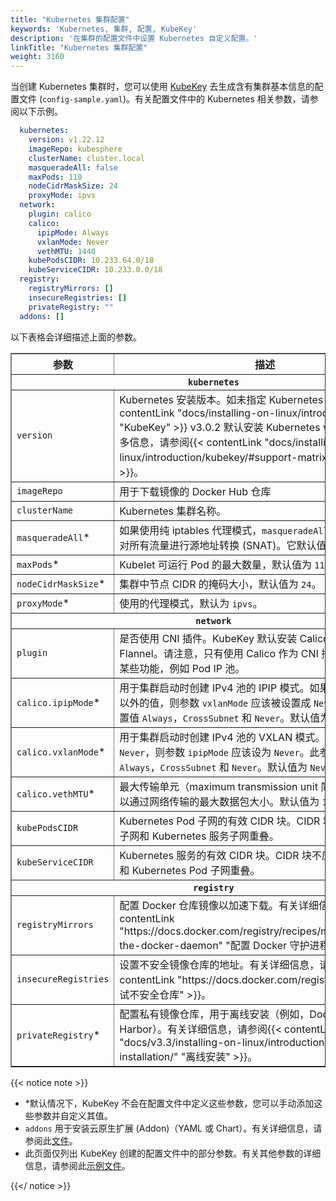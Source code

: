```yaml
---
title: "Kubernetes 集群配置"
keywords: 'Kubernetes, 集群, 配置, KubeKey'
description: '在集群的配置文件中设置 Kubernetes 自定义配置。'
linkTitle: "Kubernetes 集群配置"
weight: 3160
---
```


当创建 Kubernetes 集群时，您可以使用 [KubeKey](../kubekey/) 去生成含有集群基本信息的配置文件 (`config-sample.yaml`)。有关配置文件中的 Kubernetes 相关参数，请参阅以下示例。

```yaml
  kubernetes:
    version: v1.22.12
    imageRepo: kubesphere
    clusterName: cluster.local
    masqueradeAll: false
    maxPods: 110
    nodeCidrMaskSize: 24
    proxyMode: ipvs
  network:
    plugin: calico
    calico:
      ipipMode: Always
      vxlanMode: Never
      vethMTU: 1440
    kubePodsCIDR: 10.233.64.0/18
    kubeServiceCIDR: 10.233.0.0/18
  registry:
    registryMirrors: []
    insecureRegistries: []
    privateRegistry: ""
  addons: []
```

以下表格会详细描述上面的参数。

  <table border="1">
   <tbody>
   <tr>
     <th width='140'>参数</th>
     <th>描述</th>
   </tr>
   <tr>
     <th colSpan='2'><code>kubernetes</code></th>
   </tr>
   <tr>
     <td><code>version</code></td>
     <td>Kubernetes 安装版本。如未指定 Kubernetes 版本，{{< contentLink "docs/installing-on-linux/introduction/kubekey" "KubeKey" >}} v3.0.2 默认安装 Kubernetes v1.23.10。有关更多信息，请参阅{{< contentLink "docs/installing-on-linux/introduction/kubekey/#support-matrix" "支持矩阵" >}}。</td>
   </tr>
   <tr>
     <td><code>imageRepo</code></td>
     <td>用于下载镜像的 Docker Hub 仓库</td>
   </tr>
   <tr>
     <td><code>clusterName</code></td>
     <td>Kubernetes 集群名称。</td>
   </tr>
   <tr>
     <td><code>masqueradeAll</code>*</td>
       <td>如果使用纯 iptables 代理模式，<code>masqueradeAll</code> 即让 kube-proxy 对所有流量进行源地址转换 (SNAT)。它默认值为 <code>false</code>。</td>
   </tr>
   <tr>
     <td><code>maxPods</code>*</td>
     <td>Kubelet 可运行 Pod 的最大数量，默认值为 <code>110</code>。</td>
   </tr>
   <tr>
     <td><code>nodeCidrMaskSize</code>*</td>
     <td>集群中节点 CIDR 的掩码大小，默认值为 <code>24</code>。</td>
   </tr>
   <tr>
     <td><code>proxyMode</code>*</td>
     <td>使用的代理模式，默认为 <code>ipvs</code>。</td>
   </tr>
   <tr>
     <th colSpan='2'><code>network</code></th>
   </tr>
   <tr>
     <td><code>plugin</code></td>
     <td>是否使用 CNI 插件。KubeKey 默认安装 Calico，您也可以指定为 Flannel。请注意，只有使用 Calico 作为 CNI 插件时，才能使用某些功能，例如 Pod IP 池。</td>
   </tr>
   <tr>
     <td><code>calico.ipipMode</code>*</td>
       <td>用于集群启动时创建 IPv4 池的 IPIP 模式。如果值设置除 <code>Never</code> 以外的值，则参数 <code>vxlanMode</code> 应该被设置成 <code>Never</code>。此参数允许设置值 <code>Always</code>，<code>CrossSubnet</code> 和 <code>Never</code>。默认值为 <code>Always</code>。
       </td>
   </tr>
   <tr>
     <td><code>calico.vxlanMode</code>*</td>
       <td>用于集群启动时创建 IPv4 池的 VXLAN 模式。如果该值不设为 <code>Never</code>，则参数 <code>ipipMode</code> 应该设为 <code>Never</code>。此参数允许设置值 <code>Always</code>，<code>CrossSubnet</code> 和 <code>Never</code>。默认值为 <code>Never</code>。</td>
   </tr>
   <tr>
     <td><code>calico.vethMTU</code>*</td>
     <td>最大传输单元（maximum transmission unit 简称 MTU）设置可以通过网络传输的最大数据包大小。默认值为 <code>1440</code>。</td>
   </tr>
   <tr>
     <td><code>kubePodsCIDR</code></td>
     <td>Kubernetes Pod 子网的有效 CIDR 块。CIDR 块不应与您的节点子网和 Kubernetes 服务子网重叠。</td>
   </tr>
   <tr>
     <td><code>kubeServiceCIDR</code></td>
     <td>Kubernetes 服务的有效 CIDR 块。CIDR 块不应与您的节点子网和 Kubernetes Pod 子网重叠。</td>
   </tr>
   <tr>
     <th colSpan='2'><code>registry</code></th>
   </tr>
   <tr>
     <td><code>registryMirrors</code></td>
     <td>配置 Docker 仓库镜像以加速下载。有关详细信息，请参阅{{< contentLink "https://docs.docker.com/registry/recipes/mirror/#configure-the-docker-daemon" "配置 Docker 守护进程" >}}。</td>
   </tr>
   <tr>
     <td><code>insecureRegistries</code></td>
     <td>设置不安全镜像仓库的地址。有关详细信息，请参阅{{< contentLink "https://docs.docker.com/registry/insecure/" "测试不安全仓库" >}}。</td>
   </tr>
   <tr>
     <td><code>privateRegistry</code>*</td>
     <td>配置私有镜像仓库，用于离线安装（例如，Docker 本地仓库或 Harbor）。有关详细信息，请参阅{{< contentLink "docs/v3.3/installing-on-linux/introduction/air-gapped-installation/" "离线安装" >}}。</td>
   </tr> 
   </tbody>
   </table>




{{< notice note >}}

- \*默认情况下，KubeKey 不会在配置文件中定义这些参数，您可以手动添加这些参数并自定义其值。
- `addons` 用于安装云原生扩展 (Addon)（YAML 或 Chart）。有关详细信息，请参阅此[文件](https://github.com/kubesphere/kubekey/blob/release-2.2/docs/addons.md)。
- 此页面仅列出 KubeKey 创建的配置文件中的部分参数。有关其他参数的详细信息，请参阅此[示例文件](https://github.com/kubesphere/kubekey/blob/release-2.2/docs/config-example.md)。

{{</ notice >}} 

